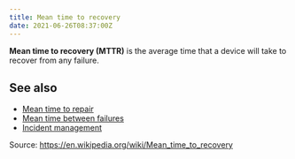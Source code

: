 ```yaml
---
title: Mean time to recovery
date: 2021-06-26T08:37:00Z
---
```


**Mean time to recovery (MTTR)** is the average time that a device will take to
recover from any failure.

## See also

* [Mean time to repair](20210626084652-mean-time-to-repair.md)
* [Mean time between failures](20210626084437-mean-time-between-failures.md)
* [Incident management](20210702071548-incident-management.md)

Source: https://en.wikipedia.org/wiki/Mean_time_to_recovery
